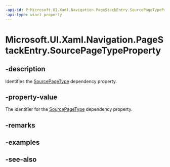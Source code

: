 ```yaml
---
-api-id: P:Microsoft.UI.Xaml.Navigation.PageStackEntry.SourcePageTypeProperty
-api-type: winrt property
---
```


<!-- Property syntax
public Windows.UI.Xaml.DependencyProperty SourcePageTypeProperty { get; }
-->

# Microsoft.UI.Xaml.Navigation.PageStackEntry.SourcePageTypeProperty

## -description
Identifies the [SourcePageType](pagestackentry_sourcepagetype.md) dependency property.

## -property-value
The identifier for the [SourcePageType](pagestackentry_sourcepagetype.md) dependency property.

## -remarks

## -examples

## -see-also
